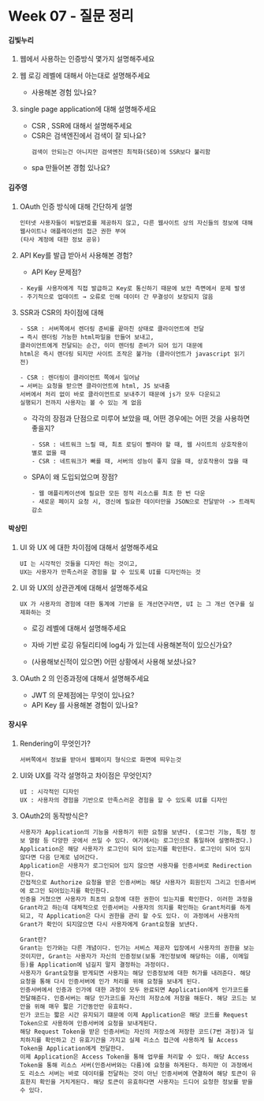 # Week 07 - 질문 정리

#### 김빛누리
1. 웹에서 사용하는 인증방식 몇가지 설명해주세요

2. 웹 로깅 레벨에 대해서 아는대로 설명해주세요
    - 사용해본 경험 있나요?

3. single page application에 대해 설명해주세요
    - CSR , SSR에 대해서 설명해주세요
    - CSR은 검색엔진에서 검색이 잘 되나요?
        ```
        검색이 안되는건 아니지만 검색엔진 최적화(SEO)에 SSR보다 불리함
        ```
    - spa 만들어본 경험 있나요?

#### 김주영
1. OAuth 인증 방식에 대해 간단하게 설명
    ```
    인터넷 사용자들이 비밀번호를 제공하지 않고, 다른 웹사이트 상의 자신들의 정보에 대해 웹사이트나 애플레이션의 접근 권한 부여
    (타사 계정에 대한 정보 공유)
    ```
2. API Key를 발급 받아서 사용해본 경험?
    - API Key 문제점?
    ```
    - Key를 사용자에게 직접 발급하고 Key로 통신하기 때문에 보안 측면에서 문제 발생
    - 주기적으로 업데이트 → 오류로 인해 데이터 간 무결성이 보장되지 않음
    ```

3. SSR과 CSR의 차이점에 대해 
    ```
    - SSR : 서버쪽에서 렌더링 준비를 끝마친 상태로 클라이언트에 전달 
    → 즉시 렌더링 가능한 html파일을 만들어 보내고, 
    클라이언트에게 전달되는 순간, 이미 렌더링 준비가 되어 있기 대문에
    html은 즉시 렌더링 되지만 사이트 조작은 불가능 (클라이언트가 javascript 읽기 전)
    
    - CSR : 렌더링이 클라이언트 쪽에서 일어남
    → 서버는 요청을 받으면 클라이언트에 html, JS 보내줌
    서버에서 처리 없이 바로 클라이언트로 보내주기 때문에 js가 모두 다운되고
    실행되기 전까지 사용자는 볼 수 있는 게 없음
    ```

    - 각각의 장점과 단점으로 미루어 보았을 때, 어떤 경우에는 어떤 것을 사용하면 좋을지?
        ```
        - SSR : 네트워크 느릴 때, 최초 로딩이 빨라야 할 때, 웹 사이트의 상호작용이 별로 없을 때
        - CSR : 네트워크가 빠를 때, 서버의 성능이 좋지 않을 때, 상호작용이 많을 때
        ```

    - SPA이 왜 도입되었으며 장점?
        ```
        - 웹 애플리케이션에 필요한 모든 정적 리소스를 최초 한 번 다운
        - 새로운 페이지 요청 시, 갱신에 필요한 데이터만을 JSON으로 전달받아 -> 트래픽 감소
        ```
        
#### 박상민
1. UI 와 UX 에 대한 차이점에 대해서 설명해주세요
    ```
    UI 는 시각적인 것들을 디자인 하는 것이고,
    UX는 사용자가 만족스러운 경험을 할 수 있도록 UI를 디자인하는 것
    ```
    
2. UI 와 UX의 상관관계에 대해서 설명해주세요
    ```
    UX 가 사용자의 경험에 대한 통계에 기반을 둔 개선연구라면, UI 는 그 개선 연구를 실제화하는 것
    ```

    - 로깅 레벨에 대해서 설명해주세요

    - 자바 기반 로깅 유틸리티에 log4j 가 있는데 사용해본적이 있으신가요?
    - (사용해보신적이 있으면) 어떤 상황에서 사용해 보셨나요?

3. OAuth 2 의 인증과정에 대해서 설명해주세요
    - JWT 의 문제점에는 무엇이 있나요?
    - API Key 를 사용해본 경험이 있나요?


#### 장시우
1. Rendering이 무엇인가?
    ```
    서버쪽에서 정보를 받아서 웹페이지 형식으로 화면에 띄우는것
    ```

2. UI와 UX를 각각 설명하고 차이점은 무엇인지?

    ```
    UI : 시각적인 디자인
    UX : 사용자의 경험을 기반으로 만족스러운 경험을 할 수 있도록 UI를 디자인
    ```

3. OAuth2의 동작방식은?
        
    ```
    사용자가 Application의 기능을 사용하기 위한 요청을 보낸다. (로그인 기능, 특정 정보 열람 등 다양한 곳에서 쓰일 수 있다. 여기에서는 로그인으로 통일하여 설명하겠다.)
    Application은 해당 사용자가 로그인이 되어 있는지를 확인한다. 로그인이 되어 있지 않다면 다음 단계로 넘어간다.
    Application은 사용자가 로그인되어 있지 않으면 사용자를 인증서버로 Redirection한다.
    간접적으로 Authorize 요청을 받은 인증서버는 해당 사용자가 회원인지 그리고 인증서버에 로그인 되어있는지를 확인한다.
    인증을 거쳤으면 사용자가 최초의 요청에 대한 권한이 있는지를 확인한다. 이러한 과정을 Grant라고 하는데 대체적으로 인증서버는 사용자의 의지를 확인하는 Grant처리를 하게 되고, 각 Application은 다시 권한을 관리 할 수도 있다. 이 과정에서 사용자의 Grant가 확인이 되지않으면 다시 사용자에게 Grant요청을 보낸다.
    
    Grant란?
    Grant는 인가와는 다른 개념이다. 인가는 서비스 제공자 입장에서 사용자의 권한을 보는 것이지만, Grant는 사용자가 자신의 인증정보(보통 개인정보에 해당하는 이름, 이메일 등)를 Application에 넘길지 말지 결정하는 과정이다.
    사용자가 Grant요청을 받게되면 사용자는 해당 인증정보에 대한 허가를 내려준다. 해당 요청을 통해 다시 인증서버에 인가 처리를 위해 요청을 보내게 된다.
    인증서버에서 인증과 인가에 대한 과정이 모두 완료되면 Application에게 인가코드를 전달해준다. 인증서버는 해당 인가코드를 자신의 저장소에 저장을 해둔다. 해당 코드는 보안을 위해 매우 짧은 기간동안만 유효하다.
    인가 코드는 짧은 시간 유지되기 떄문에 이제 Application은 해당 코드를 Request Token으로 사용하여 인증서버에 요청을 보내게된다.
    해당 Request Token을 받은 인증서버는 자신의 저장소에 저장한 코드(7번 과정)과 일치하지를 확인하고 긴 유효기간을 가지고 실제 리소스 접근에 사용하게 될 Access Token을 Application에게 전달한다.
    이제 Application은 Access Token을 통해 업무를 처리할 수 있다. 해당 Access Token을 통해 리소스 서버(인증서버와는 다름)에 요청을 하게된다. 하지만 이 과정에서도 리소스 서버는 바로 데이터를 전달하는 것이 아닌 인증서버에 연결하여 해당 토큰이 유효한지 확인을 거치게된다. 해당 토큰이 유효하다면 사용자는 드디어 요청한 정보를 받을 수 있다.
    ```

